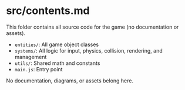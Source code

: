# src/contents.md

This folder contains all source code for the game (no documentation or assets).

- `entities/`: All game object classes
- `systems/`: All logic for input, physics, collision, rendering, and management
- `utils/`: Shared math and constants
- `main.js`: Entry point

No documentation, diagrams, or assets belong here.
